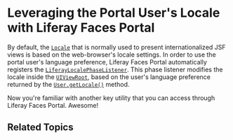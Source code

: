 # Leveraging the Portal User's Locale with Liferay Faces Portal

By default, the
[`Locale`](http://docs.oracle.com/javase/7/docs/api/java/util/Locale.html) that
is normally used to present internationalized JSF views is based on the
web-browser's locale settings. In order to use the portal user's language
preference, Liferay Faces Portal automatically registers the
[`LiferayLocalePhaseListener`](https://github.com/liferay/liferay-faces/blob/master/portal/src/main/java/com/liferay/faces/portal/lifecycle/LiferayLocalePhaseListener.java).
This phase listener modifies the locale inside the
[`UIViewRoot`](http://docs.oracle.com/cd/E17802_01/j2ee/javaee/javaserverfaces/2.0/docs/api/javax/faces/component/UIViewRoot.html),
based on the user's language preference returned by the
[`User.getLocale()`](http://docs.liferay.com/portal/6.2/javadocs/com/liferay/portal/model/User.html#getLocale\(\))
method. 

Now you're familiar with another key utility that you can access through Liferay
Faces Portal. Awesome! 

## Related Topics

<!-- Add once JSF tutorials are finished. -Cody -->
